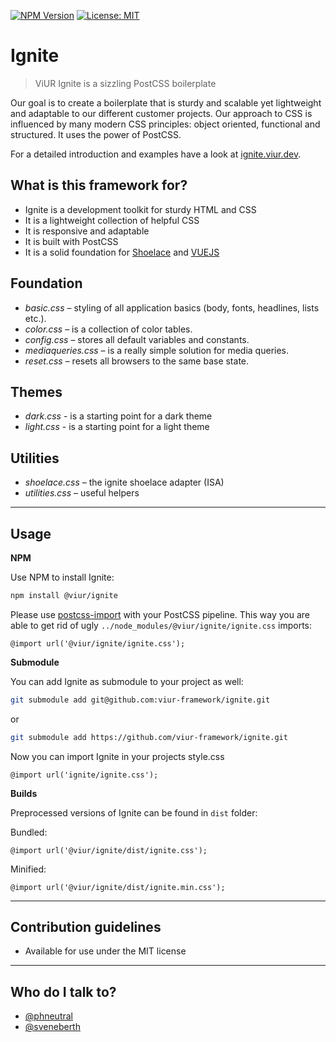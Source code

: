 [![NPM Version](https://img.shields.io/npm/v/%40viur%2Fignite)](https://www.npmjs.com/package/@viur/ignite) [![License: MIT](https://img.shields.io/npm/l/@viur/ignite)](https://raw.githubusercontent.com/viur-ignite/ignite/master/LICENSE)


# Ignite
> ViUR Ignite is a sizzling PostCSS boilerplate  

Our goal is to create a boilerplate that is sturdy and scalable 
yet lightweight and adaptable to our different customer projects.
Our approach to CSS is influenced by many modern CSS principles: object oriented, functional and structured.
It uses the power of PostCSS. 

For a detailed introduction and examples have a look at [ignite.viur.dev](https://ignite.viur.dev).

## What is this framework for?
* Ignite is a development toolkit for sturdy HTML and CSS
* It is a lightweight collection of helpful CSS 
* It is responsive and adaptable
* It is built with PostCSS
* It is a solid foundation for [Shoelace](https://github.com/viur-framework/vi-shoelace) and [VUEJS](https://github.com/viur-framework/vi-vue-components)

## Foundation
* _basic.css_ – styling of all application basics (body, fonts, headlines, lists etc.).
* _color.css_ – is a collection of color tables.
* _config.css_ – stores all default variables and constants.
* _mediaqueries.css_ – is a really simple solution for media queries.
* _reset.css_ – resets all browsers to the same base state.

## Themes
* _dark.css_ - is a starting point for a dark theme
* _light.css_ - is a starting point for a light theme

## Utilities
* _shoelace.css_ – the ignite shoelace adapter (ISA)
* _utilities.css_ – useful helpers

---

## Usage

**NPM**

Use NPM to install Ignite: 
```bash
npm install @viur/ignite 
```

Please use [postcss-import](https://www.npmjs.com/package/postcss-import) with your PostCSS pipeline.
This way you are able to get rid of ugly `../node_modules/@viur/ignite/ignite.css` imports:

```postcss
@import url('@viur/ignite/ignite.css');
```

**Submodule**

You can add Ignite as submodule to your project as well:
```bash
git submodule add git@github.com:viur-framework/ignite.git
```
or
```bash
git submodule add https://github.com/viur-framework/ignite.git
```
Now you can import Ignite in your projects style.css
```postcss
@import url('ignite/ignite.css');
```

**Builds**

Preprocessed versions of Ignite can be found in `dist` folder:

Bundled: 
```postcss
@import url('@viur/ignite/dist/ignite.css');
```
 
Minified:
```postcss
@import url('@viur/ignite/dist/ignite.min.css');
```

---

## Contribution guidelines
* Available for use under the MIT license

---

## Who do I talk to?
* [@phneutral](https://github.com/phneutral)
* [@sveneberth](https://github.com/sveneberth)
